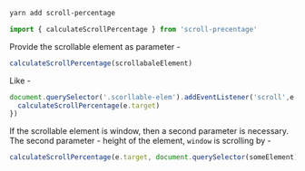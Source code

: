 ```sh
yarn add scroll-percentage
```

```javascript
import { calculateScrollPercentage } from 'scroll-precentage'
```

Provide the scrollable element as parameter -
```javascript
calculateScrollPercentage(scrollabaleElement)
```

Like -
```javascript
document.querySelector('.scorllable-elem').addEventListener('scroll',e => {
  calculateScrollPercentage(e.target)
})
```

If the scrollable element is window, then a second parameter is necessary.\
The second parameter - height of the element, `window` is scrolling by -
```javascript
calculateScrollPercentage(e.target, document.querySelector(someElement).clientHeight)
```